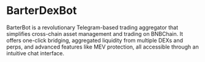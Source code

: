 # BarterDexBot
BarterBot is a revolutionary Telegram-based trading aggregator that simplifies cross-chain asset management and trading on BNBChain. It offers one-click bridging, aggregated liquidity from multiple DEXs and perps, and advanced features like MEV protection, all accessible through an intuitive chat interface.
